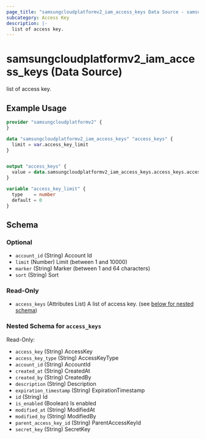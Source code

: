 ```yaml
---
page_title: "samsungcloudplatformv2_iam_access_keys Data Source - samsungcloudplatformv2"
subcategory: Access Key
description: |-
  list of access key.
---
```


# samsungcloudplatformv2_iam_access_keys (Data Source)

list of access key.

## Example Usage

```terraform
provider "samsungcloudplatformv2" {
}

data "samsungcloudplatformv2_iam_access_keys" "access_keys" {
  limit = var.access_key_limit
}


output "access_keys" {
  value = data.samsungcloudplatformv2_iam_access_keys.access_keys.access_keys
}

variable "access_key_limit" {
  type    = number
  default = 0
}
```

<!-- schema generated by tfplugindocs -->
## Schema

### Optional

- `account_id` (String) Account Id
- `limit` (Number) Limit (between 1 and 10000)
- `marker` (String) Marker (between 1 and 64 characters)
- `sort` (String) Sort

### Read-Only

- `access_keys` (Attributes List) A list of access key. (see [below for nested schema](#nestedatt--access_keys))

<a id="nestedatt--access_keys"></a>
### Nested Schema for `access_keys`

Read-Only:

- `access_key` (String) AccessKey
- `access_key_type` (String) AccessKeyType
- `account_id` (String) AccountId
- `created_at` (String) CreatedAt
- `created_by` (String) CreatedBy
- `description` (String) Description
- `expiration_timestamp` (String) ExpirationTimestamp
- `id` (String) Id
- `is_enabled` (Boolean) Is enabled
- `modified_at` (String) ModifiedAt
- `modified_by` (String) ModifiedBy
- `parent_access_key_id` (String) ParentAccessKeyId
- `secret_key` (String) SecretKey